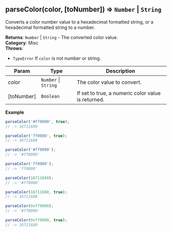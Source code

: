 <a name="parseColor"></a>

## parseColor(color, [toNumber]) ⇒ <code>Number</code> &#124; <code>String</code>
Converts a color number value to a hexadecimal formatted string,
or a hexadecimal formatted string to a number.

**Returns**: <code>Number</code> &#124; <code>String</code> - The converted color value.  
**Category**: Misc  
**Throws**:

- <code>TypeError</code> If `color` is not number or string.


| Param | Type | Description |
| --- | --- | --- |
| color | <code>Number</code> &#124; <code>String</code> | The color value to convert. |
| [toNumber] | <code>Boolean</code> | If set to true, a numeric color value is returned. |

**Example**  
```js
parseColor('#ff0000', true);
// -> 16711680

parseColor('ff0000', true);
// -> 16711680

parseColor('#ff0000');
// -> '#ff0000'

parseColor('ff0000');
// -> 'ff0000'

parseColor(16711680);
// -> '#ff0000'

parseColor(16711680, true);
// -> 16711680

parseColor(0xff0000);
// -> '#ff0000'

parseColor(0xff0000, true);
// -> 16711680
```
